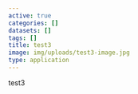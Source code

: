 ```yaml
---
active: true
categories: []
datasets: []
tags: []
title: test3
image: img/uploads/test3-image.jpg
type: application
---
```

test3